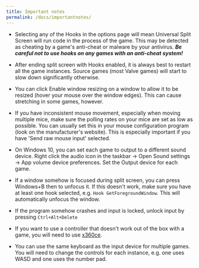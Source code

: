 ```yaml
---
title: Important notes
permalink: /docs/importantnotes/
---
```


* Selecting any of the Hooks in the options page will mean Universal Split Screen will run code in the process of the game. This may be detected as cheating by a game's anti-cheat or malware by your antivirus. _**Be careful not to use hooks on any games with an anti-cheat system!**_

* After ending split screen with Hooks enabled, it is always best to restart all the game instances. Source games (most Valve games) will start to slow down significantly otherwise.

* You can click Enable window resizing on a window to allow it to be resized (hover your mouse over the window edges). This can cause stretching in some games, however.

* If you have inconsistent mouse movement, especially when moving multiple mice, make sure the polling rates on your mice are set as low as possible. You can usually set this in your mouse configuration program (look on the manufacturer's website). This is especially important if you have 'Send raw mouse input' selected.

* On Windows 10, you can set each game to output to a different sound device. Right click the audio icon in the taskbar -> Open Sound settings -> App volume device preferences. Set the Output device for each game.

* If a window somehow is focused during split screen, you can press Windows+B then to unfocus it. If this doesn't work, make sure you have at least one hook selected, e.g. `Hook GetForegroundWindow`. This will automatically unfocus the window.

* If the program somehow crashes and input is locked, unlock input by pressing `Ctrl+Alt+Delete`

* If you want to use a controller that doesn't work out of the box with a game, you will need to use [x360ce](https://universalsplitscreen.github.io/docs/x360ce/).

* You can use the same keyboard as the input device for multiple games. You will need to change the controls for each instance, e.g. one uses WASD and one uses the number pad.
